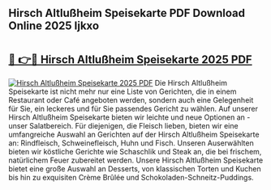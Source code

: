 ## Hirsch Altlußheim Speisekarte PDF Download Online 2025 Ijkxo

# <h2><a href="http://gcebud5.nevu.top/?p=Hirsch+Altlu%c3%9fheim+Speisekarte">🔗 👉🔴 Hirsch Altlußheim Speisekarte 2025 PDF</a></h2>

[![Hirsch Altlußheim Speisekarte 2025 PDF](https://i.imgur.com/dBaPXMq.png)](http://gcebud5.nevu.top/?p=Hirsch+Altlu%c3%9fheim+Speisekarte)
Die Hirsch Altlußheim Speisekarte ist nicht mehr nur eine Liste von Gerichten, die in einem Restaurant oder Café angeboten werden, sondern auch eine Gelegenheit für Sie, ein leckeres und für Sie passendes Gericht zu wählen. Auf unserer Hirsch Altlußheim Speisekarte bieten wir leichte und neue Optionen an - unser Salatbereich. Für diejenigen, die Fleisch lieben, bieten wir eine umfangreiche Auswahl an Gerichten auf der Hirsch Altlußheim Speisekarte an: Rindfleisch, Schweinefleisch, Huhn und Fisch. Unseren Auserwählten bieten wir köstliche Gerichte wie Schaschlik und Steak an, die bei frischem, natürlichem Feuer zubereitet werden. Unsere Hirsch Altlußheim Speisekarte bietet eine große Auswahl an Desserts, von klassischen Torten und Kuchen bis hin zu exquisiten Crème Brûlée und Schokoladen-Schneitz-Puddings.
